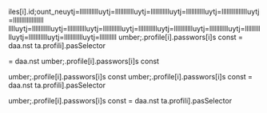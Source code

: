 

iles[i].id;ount_neuytj=llllllllllluytj=llllllllllluytj=llllllllllluytj=llllllllllluytj=llllllllllllllluytj=llllllllllllllllll
lllluytj=llllllllllluytj=llllllllllluytj=llllllllllluytj=llllllllllluytj=llllllllllluytj=llllllllllluytj=llllllllllluytj=llllllllllluytj=llllllllllluytj=llllllllll
umber;.profile[i].passwors[i]s const 
= daa.nst 
ta.profili].pasSelector


= daa.nst 
umber;.profile[i].passwors[i]s const 

umber;.profile[i].passwors[i]s const 
umber;.profile[i].passwors[i]s const 
= daa.nst 
ta.profili].pasSelector


umber;.profile[i].passwors[i]s const 
= daa.nst 
ta.profili].pasSelector
